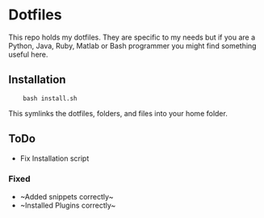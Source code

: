 # Dotfiles

This repo holds my dotfiles. They are specific to my needs but if you are a
Python, Java, Ruby, Matlab or Bash programmer you might find something useful
here.

## Installation

```
    bash install.sh
```

This symlinks the dotfiles, folders, and files into your home folder.


## ToDo
* Fix Installation script

### Fixed
* ~Added snippets correctly~
* ~Installed Plugins correctly~
